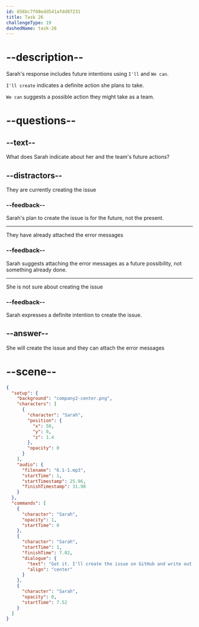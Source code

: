```yaml
---
id: 656bc7f08edd541afdd87231
title: Task 26
challengeType: 19
dashedName: task-26
---
```


<!-- (Audio) Sarah: Got it. I'll create the issue on GitHub and write out the details. We can attach the error messages too. -->

# --description--

Sarah's response includes future intentions using `I'll` and `We can`. 

`I'll create` indicates a definite action she plans to take. 

`We can` suggests a possible action they might take as a team. 

# --questions--

## --text--

What does Sarah indicate about her and the team's future actions?

## --distractors--

They are currently creating the issue

### --feedback--

Sarah's plan to create the issue is for the future, not the present.

---

They have already attached the error messages

### --feedback--

Sarah suggests attaching the error messages as a future possibility, not something already done.

---

She is not sure about creating the issue

### --feedback--

Sarah expresses a definite intention to create the issue.

## --answer--

She will create the issue and they can attach the error messages

# --scene--

```json
{
  "setup": {
    "background": "company2-center.png",
    "characters": [
      {
        "character": "Sarah",
        "position": {
          "x": 50,
          "y": 0,
          "z": 1.4
        },
        "opacity": 0
      }
    ],
    "audio": {
      "filename": "6.1-1.mp3",
      "startTime": 1,
      "startTimestamp": 25.96,
      "finishTimestamp": 31.98
    }
  },
  "commands": [
    {
      "character": "Sarah",
      "opacity": 1,
      "startTime": 0
    },
    {
      "character": "Sarah",
      "startTime": 1,
      "finishTime": 7.02,
      "dialogue": {
        "text": "Got it. I'll create the issue on GitHub and write out the details. We can attach the error messages, too.",
        "align": "center"
      }
    },
    {
      "character": "Sarah",
      "opacity": 0,
      "startTime": 7.52
    }
  ]
}
```

